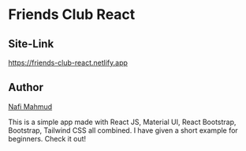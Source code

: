 # Friends Club React
## Site-Link
https://friends-club-react.netlify.app

## Author 
[Nafi Mahmud][author]

[author]: https://sourcecodebd.github.io/nafi.com/
This is a simple app made with React JS, Material UI, React Bootstrap, Bootstrap, Tailwind CSS all combined. I have given a short example for beginners. Check it out!
